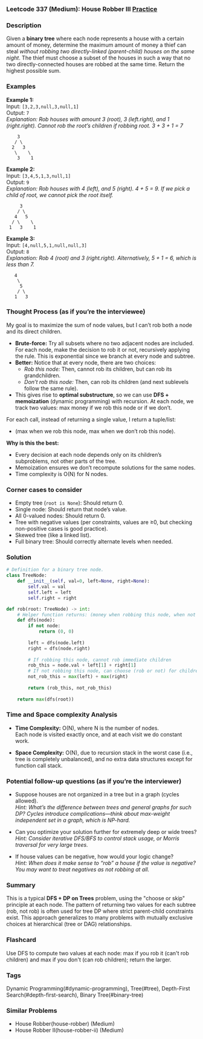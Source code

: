 ### Leetcode 337 (Medium): House Robber III [Practice](https://leetcode.com/problems/house-robber-iii)

### Description  
Given a **binary tree** where each node represents a house with a certain amount of money, determine the maximum amount of money a thief can steal *without robbing two directly-linked (parent-child) houses on the same night*. The thief must choose a subset of the houses in such a way that no two directly-connected houses are robbed at the same time. Return the highest possible sum.

### Examples  

**Example 1:**  
Input: `[3,2,3,null,3,null,1]`  
Output: `7`  
*Explanation: Rob houses with amount 3 (root), 3 (left.right), and 1 (right.right). Cannot rob the root’s children if robbing root. 3 + 3 + 1 = 7*  
```
    3
   / \
  2   3
   \    \
    3    1
```

**Example 2:**  
Input: `[3,4,5,1,3,null,1]`  
Output: `9`  
*Explanation: Rob houses with 4 (left), and 5 (right). 4 + 5 = 9. If we pick a child of root, we cannot pick the root itself.*  
```
     3
    / \
   4   5
  / \    \
 1   3    1
```

**Example 3:**  
Input: `[4,null,5,1,null,null,3]`  
Output: `8`  
*Explanation: Rob 4 (root) and 3 (right.right). Alternatively, 5 + 1 = 6, which is less than 7.*  
```
   4
    \
     5
    / \
   1   3
```

### Thought Process (as if you’re the interviewee)  
My goal is to maximize the sum of node values, but I can’t rob both a node and its direct children.  
- **Brute-force:** Try all subsets where no two adjacent nodes are included. For each node, make the decision to rob it or not, recursively applying the rule. This is exponential since we branch at every node and subtree.  
- **Better:** Notice that at every node, there are two choices:
  - *Rob this node:* Then, cannot rob its children, but can rob its grandchildren.
  - *Don’t rob this node:* Then, can rob its children (and next sublevels follow the same rule).
- This gives rise to **optimal substructure**, so we can use **DFS + memoization** (dynamic programming) with recursion. At each node, we track two values: max money if we rob this node or if we don’t.

For each call, instead of returning a single value, I return a tuple/list:  
- (max when we rob this node, max when we don’t rob this node).

**Why is this the best:**  
- Every decision at each node depends only on its children’s subproblems, not other parts of the tree.
- Memoization ensures we don’t recompute solutions for the same nodes.  
- Time complexity is O(N) for N nodes.

### Corner cases to consider  
- Empty tree (`root is None`): Should return 0.  
- Single node: Should return that node’s value.  
- All 0-valued nodes: Should return 0.  
- Tree with negative values (per constraints, values are ≥0, but checking non-positive cases is good practice).  
- Skewed tree (like a linked list).  
- Full binary tree: Should correctly alternate levels when needed.

### Solution

```python
# Definition for a binary tree node.
class TreeNode:
    def __init__(self, val=0, left=None, right=None):
        self.val = val
        self.left = left
        self.right = right

def rob(root: TreeNode) -> int:
    # Helper function returns: (money when robbing this node, when not robbing it)
    def dfs(node):
        if not node:
            return (0, 0)
        
        left = dfs(node.left)
        right = dfs(node.right)
        
        # If robbing this node, cannot rob immediate children
        rob_this = node.val + left[1] + right[1]
        # If not robbing this node, can choose (rob or not) for children
        not_rob_this = max(left) + max(right)
        
        return (rob_this, not_rob_this)
    
    return max(dfs(root))
```

### Time and Space complexity Analysis  

- **Time Complexity:** O(N), where N is the number of nodes.  
  Each node is visited exactly once, and at each visit we do constant work.

- **Space Complexity:** O(N), due to recursion stack in the worst case (i.e., tree is completely unbalanced), and no extra data structures except for function call stack.


### Potential follow-up questions (as if you’re the interviewer)  

- Suppose houses are not organized in a tree but in a graph (cycles allowed).  
  *Hint: What’s the difference between trees and general graphs for such DP? Cycles introduce complications—think about max-weight independent set in a graph, which is NP-hard.*

- Can you optimize your solution further for extremely deep or wide trees?  
  *Hint: Consider iterative DFS/BFS to control stack usage, or Morris traversal for very large trees.*

- If house values can be negative, how would your logic change?  
  *Hint: When does it make sense to “rob” a house if the value is negative? You may want to treat negatives as not robbing at all.*

### Summary
This is a typical **DFS + DP on Trees** problem, using the "choose or skip" principle at each node. The pattern of returning two values for each subtree (rob, not rob) is often used for tree DP where strict parent-child constraints exist. This approach generalizes to many problems with mutually exclusive choices at hierarchical (tree or DAG) relationships.


### Flashcard
Use DFS to compute two values at each node: max if you rob it (can't rob children) and max if you don't (can rob children); return the larger.

### Tags
Dynamic Programming(#dynamic-programming), Tree(#tree), Depth-First Search(#depth-first-search), Binary Tree(#binary-tree)

### Similar Problems
- House Robber(house-robber) (Medium)
- House Robber II(house-robber-ii) (Medium)